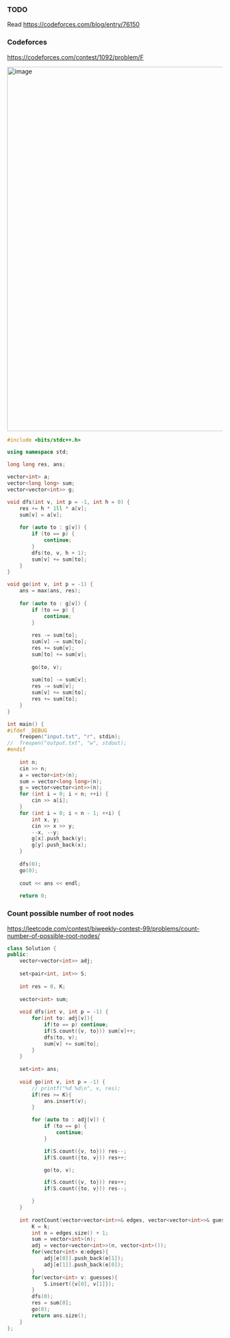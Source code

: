 ### TODO 

Read https://codeforces.com/blog/entry/76150

### Codeforces

https://codeforces.com/contest/1092/problem/F

<img width="851" alt="image" src="https://user-images.githubusercontent.com/19663316/222914606-2876112e-8be4-4356-aadf-3b44bedf2b5d.png">

```cpp
#include <bits/stdc++.h>

using namespace std;

long long res, ans;

vector<int> a;
vector<long long> sum;
vector<vector<int>> g;

void dfs(int v, int p = -1, int h = 0) {
	res += h * 1ll * a[v];
	sum[v] = a[v];
	
	for (auto to : g[v]) {
		if (to == p) {
			continue;
		}
		dfs(to, v, h + 1);
		sum[v] += sum[to];
	}
}

void go(int v, int p = -1) {
	ans = max(ans, res);
	
	for (auto to : g[v]) {
		if (to == p) {
			continue;
		}
		
		res -= sum[to];
		sum[v] -= sum[to];
		res += sum[v];
		sum[to] += sum[v];
		
		go(to, v);
		
		sum[to] -= sum[v];
		res -= sum[v];
		sum[v] += sum[to];
		res += sum[to];
	}
}

int main() {
#ifdef _DEBUG
	freopen("input.txt", "r", stdin);
//	freopen("output.txt", "w", stdout);
#endif
	
	int n;
	cin >> n;
	a = vector<int>(n);
	sum = vector<long long>(n);
	g = vector<vector<int>>(n);
	for (int i = 0; i < n; ++i) {
		cin >> a[i];
	}
	for (int i = 0; i < n - 1; ++i) {
		int x, y;
		cin >> x >> y;
		--x, --y;
		g[x].push_back(y);
		g[y].push_back(x);
	}
	
	dfs(0);
	go(0);
	
	cout << ans << endl;
	
	return 0;
  ```

### Count possible number of root nodes

https://leetcode.com/contest/biweekly-contest-99/problems/count-number-of-possible-root-nodes/

```cpp
class Solution {
public:
    vector<vector<int>> adj;
    
    set<pair<int, int>> S;
    
    int res = 0, K;
    
    vector<int> sum;
    
    void dfs(int v, int p = -1) {
        for(int to: adj[v]){
            if(to == p) continue;
            if(S.count({v, to})) sum[v]++;
            dfs(to, v);
            sum[v] += sum[to];
        }
    }
    
    set<int> ans;
    
    void go(int v, int p = -1) {
        // printf("%d %d\n", v, res);
        if(res >= K){
            ans.insert(v);
        }

        for (auto to : adj[v]) {
            if (to == p) {
                continue;
            }

            if(S.count({v, to})) res--;
            if(S.count({to, v})) res++;

            go(to, v);

            if(S.count({v, to})) res++;
            if(S.count({to, v})) res--;

        }
    }
    
    int rootCount(vector<vector<int>>& edges, vector<vector<int>>& guesses, int k) {
        K = k;
        int n = edges.size() + 1;
        sum = vector<int>(n);
        adj = vector<vector<int>>(n, vector<int>());
        for(vector<int> e:edges){
            adj[e[0]].push_back(e[1]);
            adj[e[1]].push_back(e[0]);
        }
        for(vector<int> v: guesses){
            S.insert({v[0], v[1]});
        }
        dfs(0);
        res = sum[0];
        go(0);
        return ans.size();
    }
};
```
